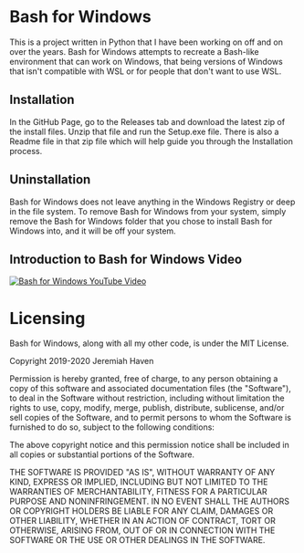 # Bash for Windows
This is a project written in Python that I have been working on off and on over the years. Bash for Windows
attempts to recreate a Bash-like environment that can work on Windows, that being versions of Windows
that isn't compatible with WSL or for people that don't want to use WSL.

## Installation
In the GitHub Page, go to the Releases tab and download the latest zip of the install files. Unzip that file
and run the Setup.exe file. There is also a Readme file in that zip file which will help guide you through the
Installation process.

## Uninstallation
Bash for Windows does not leave anything in the Windows Registry or deep in the file system. To remove Bash
for Windows from your system, simply remove the Bash for Windows folder that you chose to install Bash for
Windows into, and it will be off your system.

## Introduction to Bash for Windows Video
[![Bash for Windows YouTube Video](https://img.youtube.com/vi/W6VvRzexrSo/0.jpg)](https://www.youtube.com/watch?v=W6VvRzexrSo)

# Licensing
Bash for Windows, along with all my other code, is under the MIT License.

Copyright 2019-2020 Jeremiah Haven

Permission is hereby granted, free of charge, to any person obtaining a copy of this software and associated 
documentation files (the "Software"), to deal in the Software without restriction, including without limitation the 
rights to use, copy, modify, merge, publish, distribute, sublicense, and/or sell copies of the Software, and to 
permit persons to whom the Software is furnished to do so, subject to the following conditions:

The above copyright notice and this permission notice shall be included in all copies or substantial portions 
of the Software.

THE SOFTWARE IS PROVIDED "AS IS", WITHOUT WARRANTY OF ANY KIND, EXPRESS OR IMPLIED, INCLUDING BUT NOT LIMITED 
TO THE WARRANTIES OF MERCHANTABILITY, FITNESS FOR A PARTICULAR PURPOSE AND NONINFRINGEMENT. IN NO EVENT SHALL 
THE AUTHORS OR COPYRIGHT HOLDERS BE LIABLE FOR ANY CLAIM, DAMAGES OR OTHER LIABILITY, WHETHER IN AN ACTION OF 
CONTRACT, TORT OR OTHERWISE, ARISING FROM, OUT OF OR IN CONNECTION WITH THE SOFTWARE OR THE USE OR OTHER 
DEALINGS IN THE SOFTWARE.
